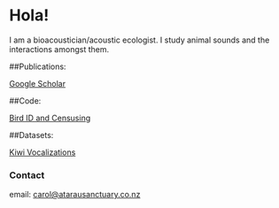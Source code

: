 # Hola!

I am a bioacoustician/acoustic ecologist. I study animal sounds and the interactions amongst them. 

##Publications:

[Google Scholar](https://scholar.google.co.nz/citations?user=-yOQu6MAAAAJ&hl=en)

##Code:

[Bird ID and Censusing](https://github.com/carolbedoya/Bird-ID-and-Censusing)

##Datasets:

[Kiwi Vocalizations](https://doi.org/10.6084/m9.figshare.16850542.v1)


### Contact

email: carol@atarausanctuary.co.nz
